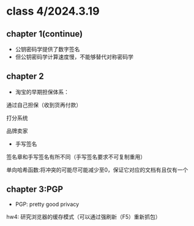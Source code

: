 # class 4/2024.3.19

## chapter 1(continue)

- 公钥密码学提供了数字签名
- 但公钥密码学计算速度慢，不能够替代对称密码学

## chapter 2

- 淘宝的早期担保体系：

通过自己担保（收到货再付款）

打分系统

品牌卖家

- 手写签名

签名章和手写签名有所不同（手写签名要求不可复制重用）

单向哈希函数:将冲突的可能尽可能减少至0，保证它对应的文档有且仅有一个

## chapter 3:PGP

- PGP: pretty good privacy




hw4: 研究浏览器的缓存模式（可以通过强刷新（F5）重新抓包）

